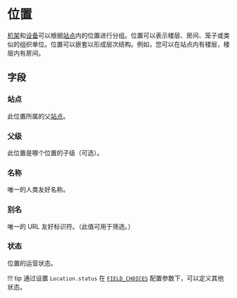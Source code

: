 # 位置

[机架](./rack.md)和[设备](./device.md)可以根据[站点](./site.md)内的位置进行分组。位置可以表示楼层、房间、笼子或类似的组织单位。位置可以嵌套以形成层次结构。例如，您可以在站点内有楼层，楼层内有房间。

## 字段

### 站点

此位置所属的父[站点](./site.md)。

### 父级

此位置是哪个位置的子级（可选）。

### 名称

唯一的人类友好名称。

### 别名

唯一的 URL 友好标识符。（此值可用于筛选。）

### 状态

位置的运营状态。

!!! tip
    通过设置 `Location.status` 在 [`FIELD_CHOICES`](../../configuration/data-validation.md#field_choices) 配置参数下，可以定义其他状态。
